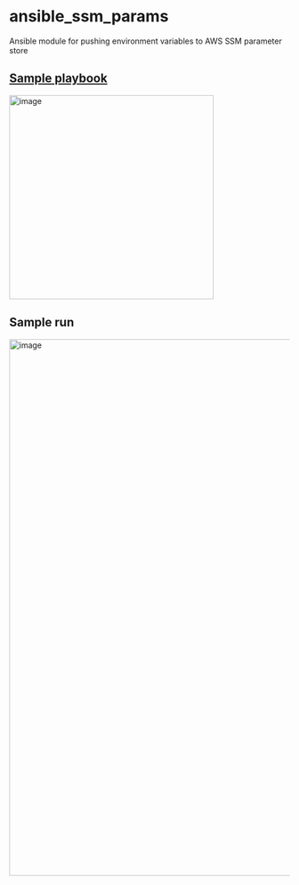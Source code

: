 # ansible_ssm_params
Ansible module for pushing environment variables to AWS SSM parameter store

## [Sample playbook](https://github.com/Sjeanpierre/ansible_ssm_params/blob/master/test.yml)
<img width="367" alt="image" src="https://cloud.githubusercontent.com/assets/673382/23839134/324d795e-0772-11e7-9c2f-acf2cf1cddd8.png">

## Sample run
<img width="965" alt="image" src="https://cloud.githubusercontent.com/assets/673382/23839131/281c4c4e-0772-11e7-9dcf-950fe8414c94.png">
